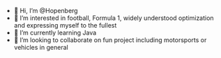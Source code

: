 - 👋 Hi, I’m @Hopenberg
- 👀 I’m interested in football, Formula 1, widely understood optimization and expressing myself to the fullest
- 🌱 I’m currently learning Java
- 💞️ I’m looking to collaborate on fun project including motorsports or vehicles in general

<!---
Hopenberg/Hopenberg is a ✨ special ✨ repository because its `README.md` (this file) appears on your GitHub profile.
You can click the Preview link to take a look at your changes.
--->
